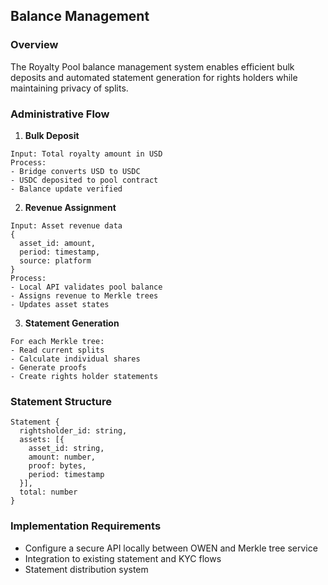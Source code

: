 ## Balance Management

### Overview
The Royalty Pool balance management system enables efficient bulk deposits and automated statement generation for rights holders while maintaining privacy of splits.

### Administrative Flow

1. **Bulk Deposit**
```
Input: Total royalty amount in USD
Process:
- Bridge converts USD to USDC
- USDC deposited to pool contract
- Balance update verified
```

2. **Revenue Assignment**
```
Input: Asset revenue data
{
  asset_id: amount,
  period: timestamp,
  source: platform
}
Process:
- Local API validates pool balance
- Assigns revenue to Merkle trees
- Updates asset states
```

3. **Statement Generation**
```
For each Merkle tree:
- Read current splits
- Calculate individual shares
- Generate proofs
- Create rights holder statements
```

### Statement Structure
```
Statement {
  rightsholder_id: string,
  assets: [{
    asset_id: string,
    amount: number,
    proof: bytes,
    period: timestamp
  }],
  total: number
}
```

### Implementation Requirements
- Configure a secure API locally between OWEN and Merkle tree service
- Integration to existing statement and KYC flows
- Statement distribution system

